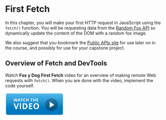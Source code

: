 # First Fetch

In this chapter, you will make your first HTTP request in JavaScript using the `fetch()` function. You will be requesting data from the [Random Fox API](https://publicapis.io/random-fox-animals-api) so dynamically update the content of the DOM with a random fox image.

We also suggest that you bookmark the [Public APIs site](https://publicapis.io/) for use later on in the course, and possibly for use for your capstone project.

## Overview of Fetch and DevTools

Watch **Fox y Dog First Fetch** video for an overview of making remote Web requests with `fetch()`. When you are done with the video, implement the code yourself.

[<img src="../../book-1-installations/chapters/images/video-play-icon.gif" height="75rem" />](https://watch.screencastify.com/v/ecokeEWZZVnTwnl8iDb6)
